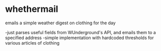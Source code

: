 # whethermail
emails a simple weather digest on clothing for the day

-just parses useful fields from WUnderground's API, and emails them to a specified address
-simple implementation with hardcoded thresholds for various articles of clothing
